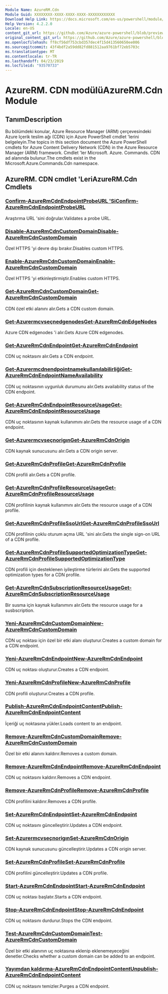 ```yaml
---
Module Name: AzureRM.Cdn
Module Guid: XXXXXXXX-XXXX-XXXX-XXXX-XXXXXXXXXXXX
Download Help Link: https://docs.microsoft.com/en-us/powershell/module/azurerm.cdn
Help Version: 4.2.2.0
Locale: en-US
content_git_url: https://github.com/Azure/azure-powershell/blob/preview/src/ResourceManager/Cdn/Commands.Cdn/help/AzureRM.Cdn.md
original_content_git_url: https://github.com/Azure/azure-powershell/blob/preview/src/ResourceManager/Cdn/Commands.Cdn/help/AzureRM.Cdn.md
ms.openlocfilehash: ff8cf56df753cbd357dec4f15d413560650ee006
ms.sourcegitcommit: 43f4bdf2a59dd82fd881512aa9761bf72eb5703c
ms.translationtype: MT
ms.contentlocale: tr-TR
ms.lasthandoff: 04/23/2019
ms.locfileid: "93570733"
---
```

# <span data-ttu-id="65d6b-101">AzureRM. CDN modülü</span><span class="sxs-lookup"><span data-stu-id="65d6b-101">AzureRM.Cdn Module</span></span>
## <span data-ttu-id="65d6b-102">Tanım</span><span class="sxs-lookup"><span data-stu-id="65d6b-102">Description</span></span>
<span data-ttu-id="65d6b-103">Bu bölümdeki konular, Azure Resource Manager (ARM) çerçevesindeki Azure Içerik teslim ağı (CDN) için Azure PowerShell cmdlet 'lerini belgeleyin.</span><span class="sxs-lookup"><span data-stu-id="65d6b-103">The topics in this section document the Azure PowerShell cmdlets for Azure Content Delivery Network (CDN) in the Azure Resource Manager (ARM) framework.</span></span> <span data-ttu-id="65d6b-104">Cmdlet 'ler Microsoft. Azure. Commands. CDN ad alanında bulunur.</span><span class="sxs-lookup"><span data-stu-id="65d6b-104">The cmdlets exist in the Microsoft.Azure.Commands.Cdn namespace.</span></span>

## <span data-ttu-id="65d6b-105">AzureRM. CDN cmdlet 'Leri</span><span class="sxs-lookup"><span data-stu-id="65d6b-105">AzureRM.Cdn Cmdlets</span></span>
### [<span data-ttu-id="65d6b-106">Confirm-AzureRmCdnEndpointProbeURL 'Si</span><span class="sxs-lookup"><span data-stu-id="65d6b-106">Confirm-AzureRmCdnEndpointProbeURL</span></span>](Confirm-AzureRmCdnEndpointProbeURL.md)
<span data-ttu-id="65d6b-107">Araştırma URL 'sini doğrular.</span><span class="sxs-lookup"><span data-stu-id="65d6b-107">Validates a probe URL.</span></span>

### [<span data-ttu-id="65d6b-108">Disable-AzureRmCdnCustomDomain</span><span class="sxs-lookup"><span data-stu-id="65d6b-108">Disable-AzureRmCdnCustomDomain</span></span>](Disable-AzureRmCdnCustomDomain.md)
<span data-ttu-id="65d6b-109">Özel HTTPS 'yi devre dışı bırakır.</span><span class="sxs-lookup"><span data-stu-id="65d6b-109">Disables custom HTTPS.</span></span>

### [<span data-ttu-id="65d6b-110">Enable-AzureRmCdnCustomDomain</span><span class="sxs-lookup"><span data-stu-id="65d6b-110">Enable-AzureRmCdnCustomDomain</span></span>](Enable-AzureRmCdnCustomDomain.md)
<span data-ttu-id="65d6b-111">Özel HTTPS 'yi etkinleştirmiştir.</span><span class="sxs-lookup"><span data-stu-id="65d6b-111">Enables custom HTTPS.</span></span>

### [<span data-ttu-id="65d6b-112">Get-AzureRmCdnCustomDomain</span><span class="sxs-lookup"><span data-stu-id="65d6b-112">Get-AzureRmCdnCustomDomain</span></span>](Get-AzureRmCdnCustomDomain.md)
<span data-ttu-id="65d6b-113">CDN özel etki alanını alır.</span><span class="sxs-lookup"><span data-stu-id="65d6b-113">Gets a CDN custom domain.</span></span>

### [<span data-ttu-id="65d6b-114">Get-Azurermcvseçnedgenodes</span><span class="sxs-lookup"><span data-stu-id="65d6b-114">Get-AzureRmCdnEdgeNodes</span></span>](Get-AzureRmCdnEdgeNodes.md)
<span data-ttu-id="65d6b-115">Azure CDN edgenodes 'i alır.</span><span class="sxs-lookup"><span data-stu-id="65d6b-115">Gets Azure CDN edgenodes.</span></span>

### [<span data-ttu-id="65d6b-116">Get-AzureRmCdnEndpoint</span><span class="sxs-lookup"><span data-stu-id="65d6b-116">Get-AzureRmCdnEndpoint</span></span>](Get-AzureRmCdnEndpoint.md)
<span data-ttu-id="65d6b-117">CDN uç noktasını alır.</span><span class="sxs-lookup"><span data-stu-id="65d6b-117">Gets a CDN endpoint.</span></span>

### [<span data-ttu-id="65d6b-118">Get-Azurermcdnendpointnamekullanılabilirliği</span><span class="sxs-lookup"><span data-stu-id="65d6b-118">Get-AzureRmCdnEndpointNameAvailability</span></span>](Get-AzureRmCdnEndpointNameAvailability.md)
<span data-ttu-id="65d6b-119">CDN uç noktasının uygunluk durumunu alır.</span><span class="sxs-lookup"><span data-stu-id="65d6b-119">Gets availability status of the CDN endpoint.</span></span>

### [<span data-ttu-id="65d6b-120">Get-AzureRmCdnEndpointResourceUsage</span><span class="sxs-lookup"><span data-stu-id="65d6b-120">Get-AzureRmCdnEndpointResourceUsage</span></span>](Get-AzureRmCdnEndpointResourceUsage.md)
<span data-ttu-id="65d6b-121">CDN uç noktasının kaynak kullanımını alır.</span><span class="sxs-lookup"><span data-stu-id="65d6b-121">Gets the resource usage of a CDN endpoint.</span></span>

### [<span data-ttu-id="65d6b-122">Get-Azurermcvseçnorigın</span><span class="sxs-lookup"><span data-stu-id="65d6b-122">Get-AzureRmCdnOrigin</span></span>](Get-AzureRmCdnOrigin.md)
<span data-ttu-id="65d6b-123">CDN kaynak sunucusunu alır.</span><span class="sxs-lookup"><span data-stu-id="65d6b-123">Gets a CDN origin server.</span></span>

### [<span data-ttu-id="65d6b-124">Get-AzureRmCdnProfile</span><span class="sxs-lookup"><span data-stu-id="65d6b-124">Get-AzureRmCdnProfile</span></span>](Get-AzureRmCdnProfile.md)
<span data-ttu-id="65d6b-125">CDN profili alır.</span><span class="sxs-lookup"><span data-stu-id="65d6b-125">Gets a CDN profile.</span></span>

### [<span data-ttu-id="65d6b-126">Get-AzureRmCdnProfileResourceUsage</span><span class="sxs-lookup"><span data-stu-id="65d6b-126">Get-AzureRmCdnProfileResourceUsage</span></span>](Get-AzureRmCdnProfileResourceUsage.md)
<span data-ttu-id="65d6b-127">CDN profilinin kaynak kullanımını alır.</span><span class="sxs-lookup"><span data-stu-id="65d6b-127">Gets the resource usage of a CDN profile.</span></span>

### [<span data-ttu-id="65d6b-128">Get-AzureRmCdnProfileSsoUrl</span><span class="sxs-lookup"><span data-stu-id="65d6b-128">Get-AzureRmCdnProfileSsoUrl</span></span>](Get-AzureRmCdnProfileSsoUrl.md)
<span data-ttu-id="65d6b-129">CDN profilinin çoklu oturum açma URL 'sini alır.</span><span class="sxs-lookup"><span data-stu-id="65d6b-129">Gets the single sign-on URL of a CDN profile.</span></span>

### [<span data-ttu-id="65d6b-130">Get-AzureRmCdnProfileSupportedOptimizationType</span><span class="sxs-lookup"><span data-stu-id="65d6b-130">Get-AzureRmCdnProfileSupportedOptimizationType</span></span>](Get-AzureRmCdnProfileSupportedOptimizationType.md)
<span data-ttu-id="65d6b-131">CDN profili için desteklenen iyileştirme türlerini alır.</span><span class="sxs-lookup"><span data-stu-id="65d6b-131">Gets the supported optimization types for a CDN profile.</span></span>

### [<span data-ttu-id="65d6b-132">Get-AzureRmCdnSubscriptionResourceUsage</span><span class="sxs-lookup"><span data-stu-id="65d6b-132">Get-AzureRmCdnSubscriptionResourceUsage</span></span>](Get-AzureRmCdnSubscriptionResourceUsage.md)
<span data-ttu-id="65d6b-133">Bir susma için kaynak kullanımını alır.</span><span class="sxs-lookup"><span data-stu-id="65d6b-133">Gets the resource usage for a susbscription.</span></span>

### [<span data-ttu-id="65d6b-134">Yeni-AzureRmCdnCustomDomain</span><span class="sxs-lookup"><span data-stu-id="65d6b-134">New-AzureRmCdnCustomDomain</span></span>](New-AzureRmCdnCustomDomain.md)
<span data-ttu-id="65d6b-135">CDN uç noktası için özel bir etki alanı oluşturur.</span><span class="sxs-lookup"><span data-stu-id="65d6b-135">Creates a custom domain for a CDN endpoint.</span></span>

### [<span data-ttu-id="65d6b-136">Yeni-AzureRmCdnEndpoint</span><span class="sxs-lookup"><span data-stu-id="65d6b-136">New-AzureRmCdnEndpoint</span></span>](New-AzureRmCdnEndpoint.md)
<span data-ttu-id="65d6b-137">CDN uç noktası oluşturur.</span><span class="sxs-lookup"><span data-stu-id="65d6b-137">Creates a CDN endpoint.</span></span>

### [<span data-ttu-id="65d6b-138">Yeni-AzureRmCdnProfile</span><span class="sxs-lookup"><span data-stu-id="65d6b-138">New-AzureRmCdnProfile</span></span>](New-AzureRmCdnProfile.md)
<span data-ttu-id="65d6b-139">CDN profili oluşturur.</span><span class="sxs-lookup"><span data-stu-id="65d6b-139">Creates a CDN profile.</span></span>

### [<span data-ttu-id="65d6b-140">Publish-AzureRmCdnEndpointContent</span><span class="sxs-lookup"><span data-stu-id="65d6b-140">Publish-AzureRmCdnEndpointContent</span></span>](Publish-AzureRmCdnEndpointContent.md)
<span data-ttu-id="65d6b-141">İçeriği uç noktasına yükler.</span><span class="sxs-lookup"><span data-stu-id="65d6b-141">Loads content to an endpoint.</span></span>

### [<span data-ttu-id="65d6b-142">Remove-AzureRmCdnCustomDomain</span><span class="sxs-lookup"><span data-stu-id="65d6b-142">Remove-AzureRmCdnCustomDomain</span></span>](Remove-AzureRmCdnCustomDomain.md)
<span data-ttu-id="65d6b-143">Özel bir etki alanını kaldırır.</span><span class="sxs-lookup"><span data-stu-id="65d6b-143">Removes a custom domain.</span></span>

### [<span data-ttu-id="65d6b-144">Remove-AzureRmCdnEndpoint</span><span class="sxs-lookup"><span data-stu-id="65d6b-144">Remove-AzureRmCdnEndpoint</span></span>](Remove-AzureRmCdnEndpoint.md)
<span data-ttu-id="65d6b-145">CDN uç noktasını kaldırır.</span><span class="sxs-lookup"><span data-stu-id="65d6b-145">Removes a CDN endpoint.</span></span>

### [<span data-ttu-id="65d6b-146">Remove-AzureRmCdnProfile</span><span class="sxs-lookup"><span data-stu-id="65d6b-146">Remove-AzureRmCdnProfile</span></span>](Remove-AzureRmCdnProfile.md)
<span data-ttu-id="65d6b-147">CDN profilini kaldırır.</span><span class="sxs-lookup"><span data-stu-id="65d6b-147">Removes a CDN profile.</span></span>

### [<span data-ttu-id="65d6b-148">Set-AzureRmCdnEndpoint</span><span class="sxs-lookup"><span data-stu-id="65d6b-148">Set-AzureRmCdnEndpoint</span></span>](Set-AzureRmCdnEndpoint.md)
<span data-ttu-id="65d6b-149">CDN uç noktasını güncelleştirir.</span><span class="sxs-lookup"><span data-stu-id="65d6b-149">Updates a CDN endpoint.</span></span>

### [<span data-ttu-id="65d6b-150">Set-Azurermcvseçnorigın</span><span class="sxs-lookup"><span data-stu-id="65d6b-150">Set-AzureRmCdnOrigin</span></span>](Set-AzureRmCdnOrigin.md)
<span data-ttu-id="65d6b-151">CDN kaynak sunucusunu güncelleştirir.</span><span class="sxs-lookup"><span data-stu-id="65d6b-151">Updates a CDN origin server.</span></span>

### [<span data-ttu-id="65d6b-152">Set-AzureRmCdnProfile</span><span class="sxs-lookup"><span data-stu-id="65d6b-152">Set-AzureRmCdnProfile</span></span>](Set-AzureRmCdnProfile.md)
<span data-ttu-id="65d6b-153">CDN profilini güncelleştirir.</span><span class="sxs-lookup"><span data-stu-id="65d6b-153">Updates a CDN profile.</span></span>

### [<span data-ttu-id="65d6b-154">Start-AzureRmCdnEndpoint</span><span class="sxs-lookup"><span data-stu-id="65d6b-154">Start-AzureRmCdnEndpoint</span></span>](Start-AzureRmCdnEndpoint.md)
<span data-ttu-id="65d6b-155">CDN uç noktası başlatır.</span><span class="sxs-lookup"><span data-stu-id="65d6b-155">Starts a CDN endpoint.</span></span>

### [<span data-ttu-id="65d6b-156">Stop-AzureRmCdnEndpoint</span><span class="sxs-lookup"><span data-stu-id="65d6b-156">Stop-AzureRmCdnEndpoint</span></span>](Stop-AzureRmCdnEndpoint.md)
<span data-ttu-id="65d6b-157">CDN uç noktasını durdurur.</span><span class="sxs-lookup"><span data-stu-id="65d6b-157">Stops the CDN endpoint.</span></span>

### [<span data-ttu-id="65d6b-158">Test-AzureRmCdnCustomDomain</span><span class="sxs-lookup"><span data-stu-id="65d6b-158">Test-AzureRmCdnCustomDomain</span></span>](Test-AzureRmCdnCustomDomain.md)
<span data-ttu-id="65d6b-159">Özel bir etki alanının uç noktasına eklenip eklenemeyeceğini denetler.</span><span class="sxs-lookup"><span data-stu-id="65d6b-159">Checks whether a custom domain can be added to an endpoint.</span></span>

### [<span data-ttu-id="65d6b-160">Yayımdan kaldırma-AzureRmCdnEndpointContent</span><span class="sxs-lookup"><span data-stu-id="65d6b-160">Unpublish-AzureRmCdnEndpointContent</span></span>](Unpublish-AzureRmCdnEndpointContent.md)
<span data-ttu-id="65d6b-161">CDN uç noktasını temizler.</span><span class="sxs-lookup"><span data-stu-id="65d6b-161">Purges a CDN endpoint.</span></span>

